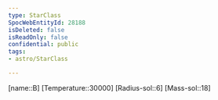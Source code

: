 ```yaml
---
type: StarClass
SpocWebEntityId: 28188
isDeleted: false
isReadOnly: false
confidential: public
tags:
- astro/StarClass

---
```

[name::B]
[Temperature::30000]
[Radius-sol::6]
[Mass-sol::18]


